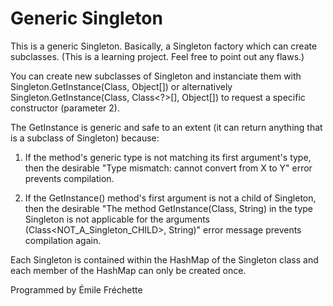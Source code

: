 # Generic Singleton

This is a generic Singleton. Basically, a Singleton factory which can create subclasses.
(This is a learning project. Feel free to point out any flaws.)

You can create new subclasses of Singleton and instanciate them with Singleton.GetInstance(Class<T>, Object[]) or alternatively Singleton.GetInstance(Class<T>, Class<?>[], Object[]) to request a specific constructor (parameter 2). 

The GetInstance is generic and safe to an extent (it can return anything that is a subclass of Singleton) because:

1. If the method's generic type is not matching its first argument's type, then the desirable "Type mismatch: cannot convert from X to Y" error prevents compilation. 

2. If the GetInstance() method's first argument is not a child of Singleton, then the desirable "The method GetInstance(Class<T>, String) in the type Singleton is not applicable for the arguments (Class<NOT_A_Singleton_CHILD>, String)" error message prevents compilation again.

Each Singleton is contained within the HashMap of the Singleton class and each member of the HashMap can only be created once.

 Programmed by
 Émile Fréchette

